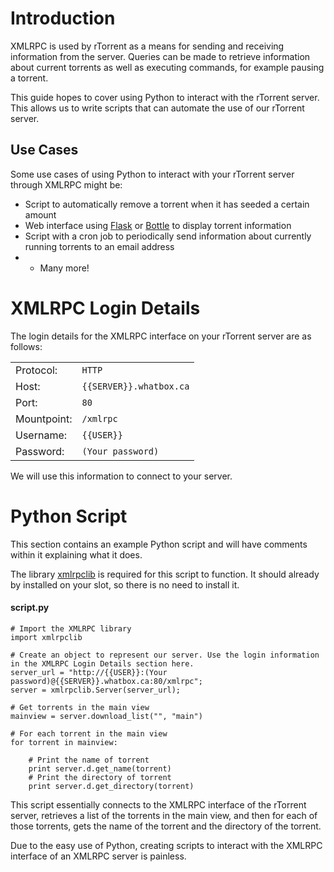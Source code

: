 # Introduction

XMLRPC is used by rTorrent as a means for sending and receiving information from the server. Queries can be made to retrieve information about current torrents as well as executing commands, for example pausing a torrent.

This guide hopes to cover using Python to interact with the rTorrent server. This allows us to write scripts that can automate the use of our rTorrent server. 

## Use Cases

Some use cases of using Python to interact with your rTorrent server through XMLRPC might be:

+ Script to automatically remove a torrent when it has seeded a certain amount
+ Web interface using [Flask](http://flask.pocoo.org/) or [Bottle](http://bottlepy.org/docs/dev/index.html) to display torrent information
+ Script with a cron job to periodically send information about currently running torrents to an email address
+ + Many more!

# XMLRPC Login Details

The login details for the XMLRPC interface on your rTorrent server are as follows:

<table class="mini">
<tr><td>Protocol: </td><td><code>HTTP</code></td></tr>
<tr><td>Host: </td><td><code>{{SERVER}}.whatbox.ca</code></td></tr>
<tr><td>Port: </td><td><code>80</code></td></tr>
<tr><td>Mountpoint: </td><td><code>/xmlrpc</code></td></tr>
<tr><td>Username: </td><td><code>{{USER}}</code></td></tr>
<tr><td>Password: </td><td><code>(Your password)</code></td></tr>
</table> 

We will use this information to connect to your server.

# Python Script

This section contains an example Python script and will have comments within it explaining what it does.

The library [xmlrpclib](https://docs.python.org/2/library/xmlrpclib.html) is required for this script to function. It should already by installed on your slot, so there is no need to install it.

#### script.py
    # Import the XMLRPC library
    import xmlrpclib

    # Create an object to represent our server. Use the login information in the XMLRPC Login Details section here.
    server_url = "http://{{USER}}:(Your password)@{{SERVER}}.whatbox.ca:80/xmlrpc";
    server = xmlrpclib.Server(server_url);

    # Get torrents in the main view
    mainview = server.download_list("", "main")

    # For each torrent in the main view
    for torrent in mainview:

        # Print the name of torrent
        print server.d.get_name(torrent)
        # Print the directory of torrent
        print server.d.get_directory(torrent)

This script essentially connects to the XMLRPC interface of the rTorrent server, retrieves a list of the torrents in the main view, and then for each of those torrents, gets the name of the torrent and the directory of the torrent.

Due to the easy use of Python, creating scripts to interact with the XMLRPC interface of an XMLRPC server is painless.

